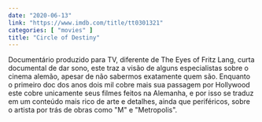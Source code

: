 ```yaml
---
date: "2020-06-13"
link: "https://www.imdb.com/title/tt0301321"
categories: [ "movies" ]
title: "Circle of Destiny"
---
```

Documentário produzido para TV, diferente de The Eyes of Fritz Lang, curta documental de dar sono, este traz a visão de alguns especialistas sobre o cinema alemão, apesar de não sabermos exatamente quem são. Enquanto o primeiro doc dos anos dois mil cobre mais sua passagem por Hollywood este cobre unicamente seus filmes feitos na Alemanha, e por isso se traduz em um conteúdo mais rico de arte e detalhes, ainda que periféricos, sobre o artista por trás de obras como "M" e "Metropolis".
